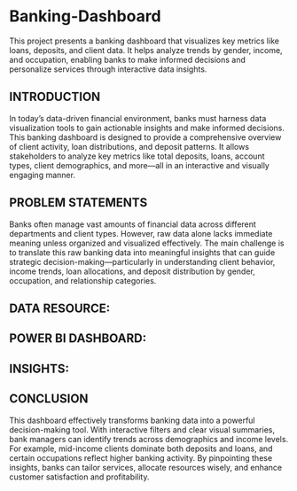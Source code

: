# Banking-Dashboard
This project presents a banking dashboard that visualizes key metrics like loans, deposits, and client data. It helps analyze trends by gender, income, and occupation, enabling banks to make informed decisions and personalize services through interactive data insights.

## INTRODUCTION
In today’s data-driven financial environment, banks must harness data visualization tools to gain actionable insights and make informed decisions. This banking dashboard is designed to provide a comprehensive overview of client activity, loan distributions, and deposit patterns. It allows stakeholders to analyze key metrics like total deposits, loans, account types, client demographics, and more—all in an interactive and visually engaging manner.

## PROBLEM STATEMENTS
Banks often manage vast amounts of financial data across different departments and client types. However, raw data alone lacks immediate meaning unless organized and visualized effectively. The main challenge is to translate this raw banking data into meaningful insights that can guide strategic decision-making—particularly in understanding client behavior, income trends, loan allocations, and deposit distribution by gender, occupation, and relationship categories.

## DATA RESOURCE:

## POWER BI DASHBOARD:

## INSIGHTS:

## CONCLUSION
This dashboard effectively transforms banking data into a powerful decision-making tool. With interactive filters and clear visual summaries, bank managers can identify trends across demographics and income levels. For example, mid-income clients dominate both deposits and loans, and certain occupations reflect higher banking activity. By pinpointing these insights, banks can tailor services, allocate resources wisely, and enhance customer satisfaction and profitability.

